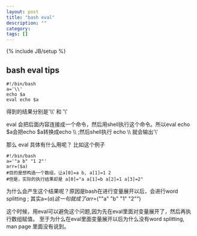 ```yaml
---
layout: post
title: "bash eval"
description: ""
category: 
tags: []
---
```

{% include JB/setup %}
## bash eval tips

	#!/bin/bash
	a='\\'
	echo $a
	eval echo $a

得到的结果分别是'\\\\' 和 '\\'

eval 会把后面内容连接成一个命令，然后用shell执行这个命令。所以eval echo $a会把echo $a转换成echo \\\\ ;然后shell执行 echo \\\\ 就会输出'\\'

那么 eval 具体有什么用呢？
比如这个例子

	#!/bin/bash
	a='"a b" "1 2"'
	arr=($a)
	#目的是想构造一个数组，让a[0]=a b, a[1]=1 2
	#但是，实际的执行结果却是 a[0]="a a[1]=b a[2]=1 a[3]=2"

为什么会产生这个结果呢？原因是bash在进行变量展开以后，会进行word splitting ; 其实a=($a)这一句就成了
	arr=$(""a" "b" "1" "2"")

这个时候，用eval可以避免这个问题,因为先在eval里面对变量展开了，然后再执行数组赋值。 至于为什么在eval里面变量展开以后为什么没有word splitting, man page 里面没有说到。


